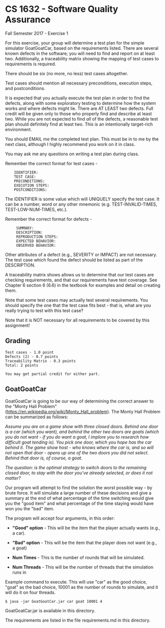 # CS 1632 - Software Quality Assurance
Fall Semester 2017 - Exercise 1

For this exercise, your group will determine a test plan for the simple simulator GoatGoatCar, based on the requirements listed.  There are several known defects in the software; you will need to find and report on at least two.  Additionally, a traceability matrix showing the mapping of test cases to requirements is required.  

There should be six (no more, no less) test cases altogether.

Test cases should mention all necessary preconditions, execution steps, and postconditions.

It is expected that you actually execute the test plan in order to find the defects, along with some exploratory testing to determine how the system works and where defects might lie.  There are AT LEAST two defects.  Full credit will be given only to those who properly find and describe at least two.  While you are not expected to find *all* of the defects, a reasonable test plan should definitely find at least two.  This is an intentionally target-rich environment.

You should EMAIL me the completed test plan.  This must be in to me by the next class, although I highly recommend you work on it in class.

You may ask me any questions on writing a test plan during class.

Remember the correct format for test cases -

```
	IDENTIFIER:
	TEST CASE: 
	PRECONDITIONS:
	EXECUTION STEPS:
	POSTCONDITIONS:
```

The IDENTIFIER is some value which will UNIQUELY specify the test case.  It can be a number, word or any other mnemonic (e.g. TEST-INVALID-TIMES, TEST-LOW-NUM-TIMES, etc.).

Remember the correct format for defects -

```
	 SUMMARY:
	 DESCRIPTION:
	 REPRODUCTION STEPS:
	 EXPECTED BEHAVIOR:
	 OBSERVED BEHAVIOR:
```

Other attributes of a defect (e.g., SEVERITY or IMPACT) are not necessary.  The test case which found the defect should be listed as part of the DESCRIPTION.

A traceability matrix shows allows us to determine that our test cases are checking requirements, and that our requirements have test coverage.  See Chapter 6 section 6 (6.6) in the textbook for examples and detail on creating them.

Note that some test cases may actually test several requirements.  You should specify the one that the test case fits best - that is, what are you really trying to test with this test case?

Note that it is NOT necessary for all requirements to be covered by this assignment!

## Grading

```
Test cases - 1.0 point
Defects (2) - 0.7 points
Traceability Matrix - 0.3 points
Total: 2 points

You may get partial credit for either part.
```

## GoatGoatCar
GoatGoatCar is going to be our way of determining the correct answer to the "Monty Hall Problem" (https://en.wikipedia.org/wiki/Monty_Hall_problem).  The Monty Hall Problem can be summarized as follows:

_Assume you are on a game show with three closed doors.  Behind one door is a car (which you want), and behind the other two doors are goats (which you do not want - if you do want a goat, I implore you to research how difficult goat tending is).  You pick one door, which you hope has the car behind it.  The game show host - who knows where the car is, and so will not open that door - opens up one of the two doors you did not select.  Behind that door is, of course, a goat._

_The question: is the optimal strategy to switch doors to the remaining closed door, to stay with the door you've already selected, or does it not matter?_

Our program will attempt to find the solution the worst possible way - by brute force.  It will simulate a large number of these decisions and give a summary at the end of what percentage of the time switching would give you the "good item" and what percentage of the time staying would have won you the "bad" item.

The program will accept four arguments, in this order:

* __"Good" option__ - This will be the item that the player actually wants (e.g., a car).

* __"Bad" option__ - This will be the item that the player does not want (e.g., a goat)

* __Num Times__ - This is the number of rounds that will be simulated.

* __Num Threads__ - This will be the number of threads that the simulation runs in

Example command to execute.  This will use "car" as the good choice, "goat" as the bad choice, 10001 as the number of rounds to simulate, and it will do it on four threads.

```
$ java -jar GoatGoatCar.jar car goat 10001 4
```

GoatGoatCar.jar is available in this directory.  

The requirements are listed in the file requirements.md in this directory.

